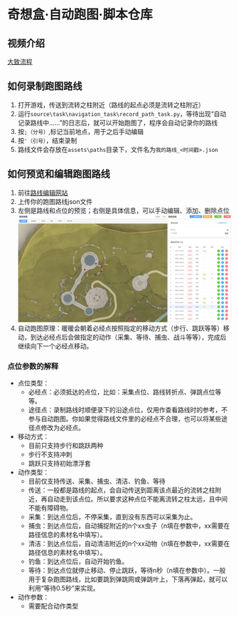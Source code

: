# 奇想盒·自动跑图·脚本仓库
## 视频介绍
[大致流程](https://www.bilibili.com/video/BV1zcWGzCESR)
## 如何录制跑图路线
1. 打开游戏，传送到流转之柱附近（路线的起点必须是流转之柱附近）
2. 运行`source\task\navigation_task\record_path_task.py`，等待出现“自动记录路线中……”的日志后，就可以开始跑图了，程序会自动记录你的路线
3. 按`;（分号）`,标记当前地点，用于之后手动编辑
4. 按`'（引号）`，结束录制
5. 路线文件会存放在`assets\paths`目录下，文件名为`我的路线_<时间戳>.json`

## 如何预览和编辑跑图路线
1. 前往[路线编辑网站](https://nikkigallery.vip/autotools/pathcheck)
2. 上传你的跑图路线json文件
3. 左侧是路线和点位的预览；右侧是具体信息，可以手动编辑、添加、删除点位
![网站截图](/docs/path_tools.png)
4. 自动跑图原理：暖暖会朝着必经点按照指定的移动方式（步行、跳跃等等）移动，到达必经点后会做指定的动作（采集、等待、捕虫、战斗等等），完成后继续向下一个必经点移动。
### 点位参数的解释
* 点位类型：
    * 必经点：必须抵达的点位，比如：采集点位、路线转折点、弹跳点位等等。
    * 途径点：录制路线时顺便录下的沿途点位，仅用作查看路线时的参考，不参与自动跑图。你如果觉得路线文件里的必经点不合理，也可以将某些途径点修改为必经点。
* 移动方式：
    * 目前只支持步行和跳跃两种
    * 步行不支持冲刺
    * 跳跃只支持初始漂浮套
* 动作类型：
    * 目前仅支持传送、采集、捕虫、清洁、钓鱼、等待
    * 传送：一般都是路线的起点，会自动传送到距离该点最近的流转之柱附近，再自动走到该点位。所以要求这种点位不能离流转之柱太远，且中间不能有障碍物。
    * 采集：到达点位后，不停采集，直到没有东西可以采集为止。
    * 捕虫：到达点位后，自动捕捉附近的n个xx虫子（n填在参数中，xx需要在路径信息的素材名中填写）。
    * 清洁：到达点位后，自动清洁附近的n个xx动物（n填在参数中，xx需要在路径信息的素材名中填写）。
    * 钓鱼：到达点位后，自动开始钓鱼。
    * 等待：到达点位就停止移动、停止跳跃，等待n秒（n填在参数中）。一般用于复杂跑图路线，比如要跳到弹跳网或弹跳叶上，下落再弹起，就可以利用“等待0.5秒”来实现。
* 动作参数：
    * 需要配合动作类型
